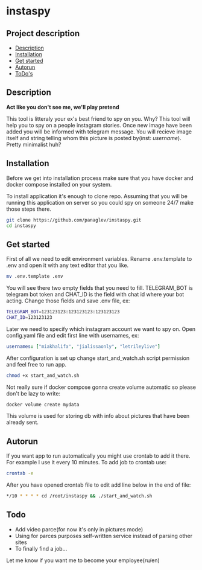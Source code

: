 # instaspy

## Project description
- [Description](#description)
- [Installation](#installation)
- [Get started](#Get-started)
- [Autorun](#autorun)
- [ToDo's](#todo)

## Description

**Act like you don't see me, we'll play pretend**  

This tool is litteraly your ex's best friend to spy on you. Why? This tool will help you to spy on a people instagram stories. Once new image have been added you will be informed with telegram message. You will recieve image itself and string telling whom this picture is posted by(inst: *username*). Pretty minimalist huh?

## Installation 
Before we get into installation process make sure that you have docker and docker compose installed on your system.

To install application it's enough to clone repo. Assuming that you will be running this application on server so you could spy on someone 24/7 make those steps there.
```bash
git clone https://github.com/panaglev/instaspy.git
cd instaspy
```

## Get started
First of all we need to edit environment variables. Rename .env.template to .env and open it with any text editor that you like.
```bash
mv .env.template .env
```
You will see there two empty fields that you need to fill. TELEGRAM_BOT is telegram bot token and CHAT_ID is the field with chat id where your bot acting. Change those fields and save .env file, ex:
```bash
TELEGRAM_BOT=123123123:123123123:123123123
CHAT_ID=123123123
```
Later we need to specify which instagram account we want to spy on. Open config.yaml file and edit first line with usernames, ex:
```yaml
usernames: ["miakhalifa", "jialissaonly", "letrileylive"]
```
After configuration is set up change start_and_watch.sh script permission and feel free to run app.
```bash
chmod +x start_and_watch.sh
```
Not really sure if docker compose gonna create volume automatic so please don't be lazy to write:
```bash
docker volume create mydata
```
This volume is used for storing db with info about pictures that have been already sent.

## Autorun
If you want app to run automatically you might use crontab to add it there. For example I use it every 10 minutes. To add job to crontab use:
```bash
crontab -e
```
After you have opened crontab file to edit add line below in the end of file:
```bash
*/10 * * * * cd /root/instaspy && ./start_and_watch.sh
```

## Todo
- Add video parce(for now it's only in pictures mode)
- Using for parces purposes self-written service instead of parsing other sites
- To finally find a job...

Let me know if you want me to become your employee(ru/en) 